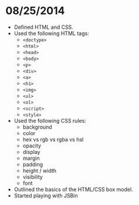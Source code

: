 08/25/2014
==========

- Defined HTML and CSS.
- Used the following HTML tags:
  - `<doctype>`
  - `<html>`
  - `<head>`
  - `<body>`
  - `<p>`
  - `<div>`
  - `<a>`
  - `<h1>`
  - `<img>`
  - `<ul>`
  - `<ol>`
  - `<script>`
  - `<style>`
- Used the following CSS rules:
  - background
  - color
  - hex vs rgb vs rgba vs hsl
  - opacity
  - display
  - margin
  - padding
  - height / width
  - visibility
  - font
- Outlined the basics of the HTML/CSS box model.
- Started playing with JSBin
